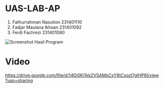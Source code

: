 # UAS-LAB-AP
1. Fathurrahman Nasution 231401110
2. Fadjar Maulana Ikhsan 231401092
3. Ferdi Fachrezi 231401080

![Screenshot Hasil Program](https://github.com/FathurrahmanNasution/UAS-Lab-AP/assets/144208738/f0fd71db-6e09-4ce1-9b46-b2fded499db3)
# Video
https://drive.google.com/file/d/14Di0Ki1kk2VSAMsCxY8tCxozl7gIHP6I/view?usp=sharing
